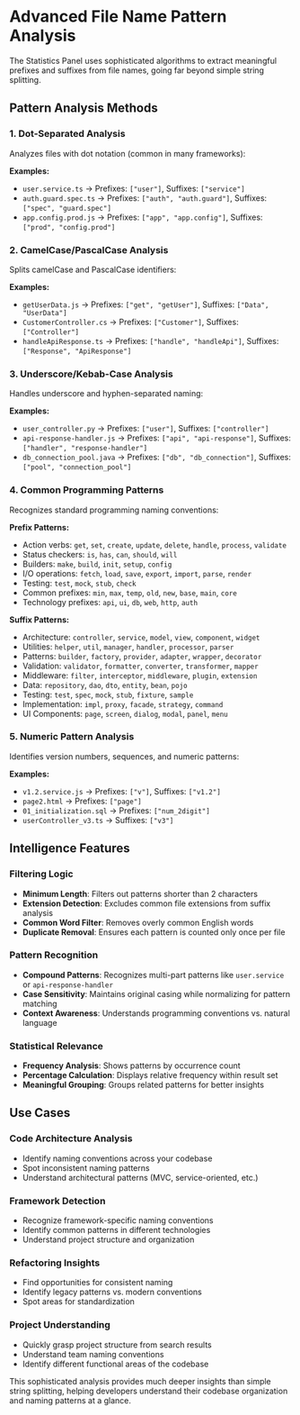 # Advanced File Name Pattern Analysis

The Statistics Panel uses sophisticated algorithms to extract meaningful prefixes and suffixes from file names, going far beyond simple string splitting.

## Pattern Analysis Methods

### 1. **Dot-Separated Analysis**
Analyzes files with dot notation (common in many frameworks):

**Examples:**
- `user.service.ts` → Prefixes: `["user"]`, Suffixes: `["service"]`
- `auth.guard.spec.ts` → Prefixes: `["auth", "auth.guard"]`, Suffixes: `["spec", "guard.spec"]`
- `app.config.prod.js` → Prefixes: `["app", "app.config"]`, Suffixes: `["prod", "config.prod"]`

### 2. **CamelCase/PascalCase Analysis**
Splits camelCase and PascalCase identifiers:

**Examples:**
- `getUserData.js` → Prefixes: `["get", "getUser"]`, Suffixes: `["Data", "UserData"]`
- `CustomerController.cs` → Prefixes: `["Customer"]`, Suffixes: `["Controller"]`
- `handleApiResponse.ts` → Prefixes: `["handle", "handleApi"]`, Suffixes: `["Response", "ApiResponse"]`

### 3. **Underscore/Kebab-Case Analysis**
Handles underscore and hyphen-separated naming:

**Examples:**
- `user_controller.py` → Prefixes: `["user"]`, Suffixes: `["controller"]`
- `api-response-handler.js` → Prefixes: `["api", "api-response"]`, Suffixes: `["handler", "response-handler"]`
- `db_connection_pool.java` → Prefixes: `["db", "db_connection"]`, Suffixes: `["pool", "connection_pool"]`

### 4. **Common Programming Patterns**
Recognizes standard programming naming conventions:

**Prefix Patterns:**
- Action verbs: `get`, `set`, `create`, `update`, `delete`, `handle`, `process`, `validate`
- Status checkers: `is`, `has`, `can`, `should`, `will`
- Builders: `make`, `build`, `init`, `setup`, `config`
- I/O operations: `fetch`, `load`, `save`, `export`, `import`, `parse`, `render`
- Testing: `test`, `mock`, `stub`, `check`
- Common prefixes: `min`, `max`, `temp`, `old`, `new`, `base`, `main`, `core`
- Technology prefixes: `api`, `ui`, `db`, `web`, `http`, `auth`

**Suffix Patterns:**
- Architecture: `controller`, `service`, `model`, `view`, `component`, `widget`
- Utilities: `helper`, `util`, `manager`, `handler`, `processor`, `parser`
- Patterns: `builder`, `factory`, `provider`, `adapter`, `wrapper`, `decorator`
- Validation: `validator`, `formatter`, `converter`, `transformer`, `mapper`
- Middleware: `filter`, `interceptor`, `middleware`, `plugin`, `extension`
- Data: `repository`, `dao`, `dto`, `entity`, `bean`, `pojo`
- Testing: `test`, `spec`, `mock`, `stub`, `fixture`, `sample`
- Implementation: `impl`, `proxy`, `facade`, `strategy`, `command`
- UI Components: `page`, `screen`, `dialog`, `modal`, `panel`, `menu`

### 5. **Numeric Pattern Analysis**
Identifies version numbers, sequences, and numeric patterns:

**Examples:**
- `v1.2.service.js` → Prefixes: `["v"]`, Suffixes: `["v1.2"]`
- `page2.html` → Prefixes: `["page"]`
- `01_initialization.sql` → Prefixes: `["num_2digit"]`
- `userController_v3.ts` → Suffixes: `["v3"]`

## Intelligence Features

### **Filtering Logic**
- **Minimum Length**: Filters out patterns shorter than 2 characters
- **Extension Detection**: Excludes common file extensions from suffix analysis
- **Common Word Filter**: Removes overly common English words
- **Duplicate Removal**: Ensures each pattern is counted only once per file

### **Pattern Recognition**
- **Compound Patterns**: Recognizes multi-part patterns like `user.service` or `api-response-handler`
- **Case Sensitivity**: Maintains original casing while normalizing for pattern matching
- **Context Awareness**: Understands programming conventions vs. natural language

### **Statistical Relevance**
- **Frequency Analysis**: Shows patterns by occurrence count
- **Percentage Calculation**: Displays relative frequency within result set
- **Meaningful Grouping**: Groups related patterns for better insights

## Use Cases

### **Code Architecture Analysis**
- Identify naming conventions across your codebase
- Spot inconsistent naming patterns
- Understand architectural patterns (MVC, service-oriented, etc.)

### **Framework Detection**
- Recognize framework-specific naming conventions
- Identify common patterns in different technologies
- Understand project structure and organization

### **Refactoring Insights**
- Find opportunities for consistent naming
- Identify legacy patterns vs. modern conventions
- Spot areas for standardization

### **Project Understanding**
- Quickly grasp project structure from search results
- Understand team naming conventions
- Identify different functional areas of the codebase

This sophisticated analysis provides much deeper insights than simple string splitting, helping developers understand their codebase organization and naming patterns at a glance.